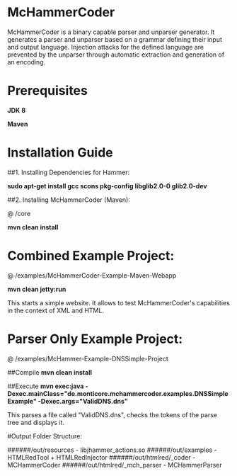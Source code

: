 # McHammerCoder
McHammerCoder is a binary capable parser and unparser generator. It generates a parser and unparser based on a grammar defining their input and output language.
Injection attacks for the defined language are prevented by the unparser through automatic extraction and generation of an encoding.

# Prerequisites

**JDK 8**
 
**Maven**

# Installation Guide

##1. Installing Dependencies for Hammer:

**sudo apt-get install gcc scons pkg-config libglib2.0-0 glib2.0-dev**

##2. Installing McHammerCoder (Maven):

@ /core

**mvn clean install**

# Combined Example Project:

@ /examples/McHammerCoder-Example-Maven-Webapp

**mvn clean jetty:run**

This starts a simple website. It allows to test McHammerCoder's capabilities in the context of XML and HTML.

# Parser Only Example Project:

@ /examples/McHammer-Example-DNSSimple-Project

##Compile
**mvn clean install**

##Execute
**mvn exec:java -Dexec.mainClass="de.monticore.mchammercoder.examples.DNSSimpleExample" -Dexec.args="ValidDNS.dns"**

This parses a file called "ValidDNS.dns", checks the tokens of the parse tree and displays it.

#Output Folder Structure:

######/out/resources - libjhammer_actions.so
######/out/examples - HTMLRedTool + HTMLRedInjector
######/out/htmlred/_coder - MCHammerCoder
######/out/htmlred/_mch_parser - MCHammerParser
